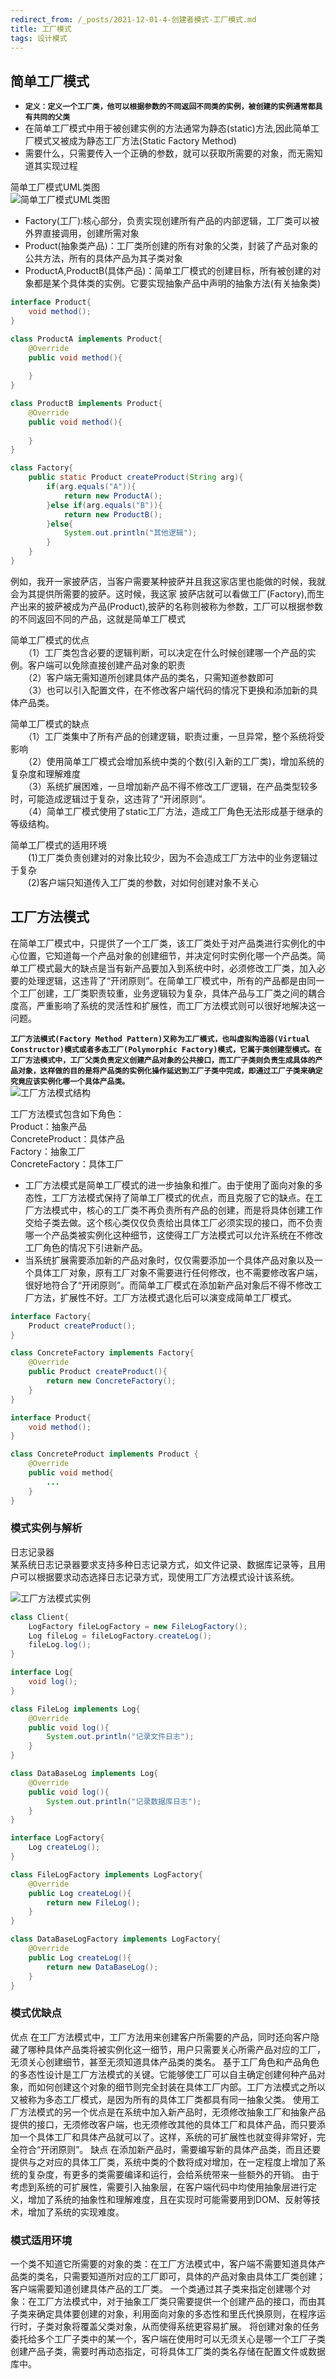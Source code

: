 ```yaml
---
redirect_from: /_posts/2021-12-01-4-创建者模式-工厂模式.md
title: 工厂模式
tags: 设计模式
---
```


## 简单工厂模式

- **`定义：定义一个工厂类，他可以根据参数的不同返回不同类的实例，被创建的实例通常都具有共同的父类`**  
- 在简单工厂模式中用于被创建实例的方法通常为静态(static)方法,因此简单工厂模式又被成为静态工厂方法(Static Factory Method)
- 需要什么，只需要传入一个正确的参数，就可以获取所需要的对象，而无需知道其实现过程  

简单工厂模式UML类图  
![简单工厂模式UML类图](/assets/image/设计模式/工厂模式/简单工厂模式结构.jpg)  
- Factory(工厂):核心部分，负责实现创建所有产品的内部逻辑，工厂类可以被外界直接调用，创建所需对象
- Product(抽象类产品)：工厂类所创建的所有对象的父类，封装了产品对象的公共方法，所有的具体产品为其子类对象
- ProductA,ProductB(具体产品)：简单工厂模式的创建目标，所有被创建的对象都是某个具体类的实例。它要实现抽象产品中声明的抽象方法(有关抽象类)  
```java
interface Product{
    void method();
}

class ProductA implements Product{
    @Override
    public void method(){
    
    }
}

class ProductB implements Product{
    @Override
    public void method(){
    
    }
}

class Factory{
    public static Product createProduct(String arg){
        if(arg.equals("A")){
            return new ProductA();
        }else if(arg.equals("B")){
            return new ProductB();
        }else{
            System.out.println("其他逻辑");
        }
    }
}
```
例如，我开一家披萨店，当客户需要某种披萨并且我这家店里也能做的时候，我就会为其提供所需要的披萨。这时候，我这家 披萨店就可以看做工厂(Factory),而生产出来的披萨被成为产品(Product),披萨的名称则被称为参数，工厂可以根据参数的不同返回不同的产品，这就是简单工厂模式  

简单工厂模式的优点  
　　（1）工厂类包含必要的逻辑判断，可以决定在什么时候创建哪一个产品的实例。客户端可以免除直接创建产品对象的职责  
　　（2）客户端无需知道所创建具体产品的类名，只需知道参数即可  
　　（3）也可以引入配置文件，在不修改客户端代码的情况下更换和添加新的具体产品类。  

简单工厂模式的缺点  
　　（1）工厂类集中了所有产品的创建逻辑，职责过重，一旦异常，整个系统将受影响  
　　（2）使用简单工厂模式会增加系统中类的个数(引入新的工厂类)，增加系统的复杂度和理解难度  
　　（3）系统扩展困难，一旦增加新产品不得不修改工厂逻辑，在产品类型较多时，可能造成逻辑过于复杂，这违背了“开闭原则”。    
　　（4）简单工厂模式使用了static工厂方法，造成工厂角色无法形成基于继承的等级结构。  

简单工厂模式的适用环境  
　　(1)工厂类负责创建对的对象比较少，因为不会造成工厂方法中的业务逻辑过于复杂  
　　(2)客户端只知道传入工厂类的参数，对如何创建对象不关心  

## 工厂方法模式
在简单工厂模式中，只提供了一个工厂类，该工厂类处于对产品类进行实例化的中心位置，它知道每一个产品对象的创建细节，并决定何时实例化哪一个产品类。简单工厂模式最大的缺点是当有新产品要加入到系统中时，必须修改工厂类，加入必要的处理逻辑，这违背了“开闭原则”。在简单工厂模式中，所有的产品都是由同一个工厂创建，工厂类职责较重，业务逻辑较为复杂，具体产品与工厂类之间的耦合度高，严重影响了系统的灵活性和扩展性，而工厂方法模式则可以很好地解决这一问题。  


**`工厂方法模式(Factory Method Pattern)又称为工厂模式，也叫虚拟构造器(Virtual Constructor)模式或者多态工厂(Polymorphic Factory)模式，它属于类创建型模式。在工厂方法模式中，工厂父类负责定义创建产品对象的公共接口，而工厂子类则负责生成具体的产品对象，这样做的目的是将产品类的实例化操作延迟到工厂子类中完成，即通过工厂子类来确定究竟应该实例化哪一个具体产品类。`**     
![工厂方法模式结构](/assets/image/设计模式/工厂模式/工厂方法模式结构.jpg)  

工厂方法模式包含如下角色：  
Product：抽象产品  
ConcreteProduct：具体产品  
Factory：抽象工厂  
ConcreteFactory：具体工厂  
- 工厂方法模式是简单工厂模式的进一步抽象和推广。由于使用了面向对象的多态性，工厂方法模式保持了简单工厂模式的优点，而且克服了它的缺点。在工厂方法模式中，核心的工厂类不再负责所有产品的创建，而是将具体创建工作交给子类去做。这个核心类仅仅负责给出具体工厂必须实现的接口，而不负责哪一个产品类被实例化这种细节，这使得工厂方法模式可以允许系统在不修改工厂角色的情况下引进新产品。
- 当系统扩展需要添加新的产品对象时，仅仅需要添加一个具体产品对象以及一个具体工厂对象，原有工厂对象不需要进行任何修改，也不需要修改客户端，很好地符合了“开闭原则”。而简单工厂模式在添加新产品对象后不得不修改工厂方法，扩展性不好。工厂方法模式退化后可以演变成简单工厂模式。   
```java
interface Factory{
    Product createProduct();
}

class ConcreteFactory implements Factory{
    @Override
    public Product createProduct(){
        return new ConcreteFactory();
    }   
}

interface Product{
    void method();
}

class ConcreteProduct implements Product {
    @Override
    public void method{
        ...
    }
}
```
### 模式实例与解析
日志记录器  
某系统日志记录器要求支持多种日志记录方式，如文件记录、数据库记录等，且用户可以根据要求动态选择日志记录方式，现使用工厂方法模式设计该系统。  

![工厂方法模式实例](/assets/image/设计模式/工厂模式/工厂方法模式实例.jpg)
```java
class Client{
    LogFactory fileLogFactory = new FileLogFactory();
    Log fileLog = fileLogFactory.createLog();
    fileLog.log();
}

interface Log{
    void log();
}

class FileLog implements Log{
    @Override
    public void log(){
        System.out.println("记录文件日志");
    }
}

class DataBaseLog implements Log{
    @Override
    public void log(){
        System.out.println("记录数据库日志");
    }
}

interface LogFactory{
    Log createLog();
}

class FileLogFactory implements LogFactory{
    @Override
    public Log createLog(){
        return new FileLog();
    }
}

class DataBaseLogFactory implements LogFactory{
    @Override
    public Log createLog(){
        return new DataBaseLog();
    }
}
```
### 模式优缺点
优点
在工厂方法模式中，工厂方法用来创建客户所需要的产品，同时还向客户隐藏了哪种具体产品类将被实例化这一细节，用户只需要关心所需产品对应的工厂，无须关心创建细节，甚至无须知道具体产品类的类名。
基于工厂角色和产品角色的多态性设计是工厂方法模式的关键。它能够使工厂可以自主确定创建何种产品对象，而如何创建这个对象的细节则完全封装在具体工厂内部。工厂方法模式之所以又被称为多态工厂模式，是因为所有的具体工厂类都具有同一抽象父类。
使用工厂方法模式的另一个优点是在系统中加入新产品时，无须修改抽象工厂和抽象产品提供的接口，无须修改客户端，也无须修改其他的具体工厂和具体产品，而只要添加一个具体工厂和具体产品就可以了。这样，系统的可扩展性也就变得非常好，完全符合“开闭原则”。
缺点
在添加新产品时，需要编写新的具体产品类，而且还要提供与之对应的具体工厂类，系统中类的个数将成对增加，在一定程度上增加了系统的复杂度，有更多的类需要编译和运行，会给系统带来一些额外的开销。
由于考虑到系统的可扩展性，需要引入抽象层，在客户端代码中均使用抽象层进行定义，增加了系统的抽象性和理解难度，且在实现时可能需要用到DOM、反射等技术，增加了系统的实现难度。

### 模式适用环境
一个类不知道它所需要的对象的类：在工厂方法模式中，客户端不需要知道具体产品类的类名，只需要知道所对应的工厂即可，具体的产品对象由具体工厂类创建；客户端需要知道创建具体产品的工厂类。
一个类通过其子类来指定创建哪个对象：在工厂方法模式中，对于抽象工厂类只需要提供一个创建产品的接口，而由其子类来确定具体要创建的对象，利用面向对象的多态性和里氏代换原则，在程序运行时，子类对象将覆盖父类对象，从而使得系统更容易扩展。
将创建对象的任务委托给多个工厂子类中的某一个，客户端在使用时可以无须关心是哪一个工厂子类创建产品子类，需要时再动态指定，可将具体工厂类的类名存储在配置文件或数据库中。
